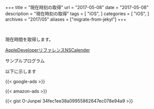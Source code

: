 +++
title = "現在時刻の取得"
url = "2017-05-08"
date = "2017-05-08"
description = "現在時刻の取得"
tags = [
    "iOS",
]
categories = [
    "iOS",
]
archives = "2017/05"
aliases = ["migrate-from-jekyl"]
+++

<br>

現在時間を取得します。

[AppleDeveloperリファレンスNSCalender](https://developer.apple.com/documentation/foundation/nscalendar)

サンプルプログラム

以下に示します

<!-- Google Ads -->
{{< google-ads >}}

<!-- Amazon Ads -->
{{< amazon-ads >}}

{{< gist O-Junpei 34fec1ee38a09955862647ec078e94a9 >}}
